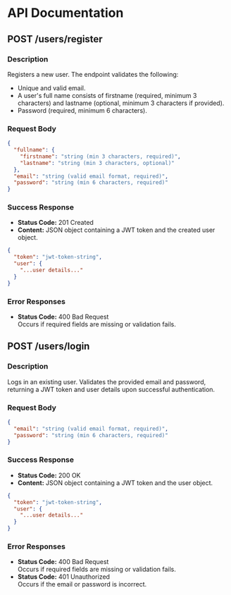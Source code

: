 # API Documentation

## POST /users/register

### Description
Registers a new user. The endpoint validates the following:
- Unique and valid email.
- A user's full name consists of firstname (required, minimum 3 characters) and lastname (optional, minimum 3 characters if provided).
- Password (required, minimum 6 characters).

### Request Body
```json
{
  "fullname": {
    "firstname": "string (min 3 characters, required)",
    "lastname": "string (min 3 characters, optional)"
  },
  "email": "string (valid email format, required)",
  "password": "string (min 6 characters, required)"
}
```

### Success Response
- **Status Code:** 201 Created  
- **Content:** JSON object containing a JWT token and the created user object.
```json
{
  "token": "jwt-token-string",
  "user": { 
    "...user details..."
  }
}
```

### Error Responses
- **Status Code:** 400 Bad Request  
  Occurs if required fields are missing or validation fails.

## POST /users/login

### Description
Logs in an existing user. Validates the provided email and password, returning a JWT token and user details upon successful authentication.

### Request Body
```json
{
  "email": "string (valid email format, required)",
  "password": "string (min 6 characters, required)"
}
```

### Success Response
- **Status Code:** 200 OK  
- **Content:** JSON object containing a JWT token and the user object.
```json
{
  "token": "jwt-token-string",
  "user": { 
    "...user details..."
  }
}
```

### Error Responses
- **Status Code:** 400 Bad Request  
  Occurs if required fields are missing or validation fails.
- **Status Code:** 401 Unauthorized  
  Occurs if the email or password is incorrect.
